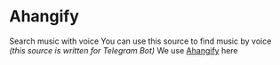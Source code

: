 # Ahangify
Search music with voice 
You can use this source to find music by voice *(this source is written for Telegram Bot)*
We use [Ahangify](https://ahangify.com) here
